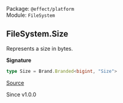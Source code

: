 Package: `@effect/platform`<br />
Module: `FileSystem`<br />

## FileSystem.Size

Represents a size in bytes.

**Signature**

```ts
type Size = Brand.Branded<bigint, "Size">
```

[Source](https://github.com/Effect-TS/effect/tree/main/packages/platform/src/FileSystem.ts#L260)

Since v1.0.0